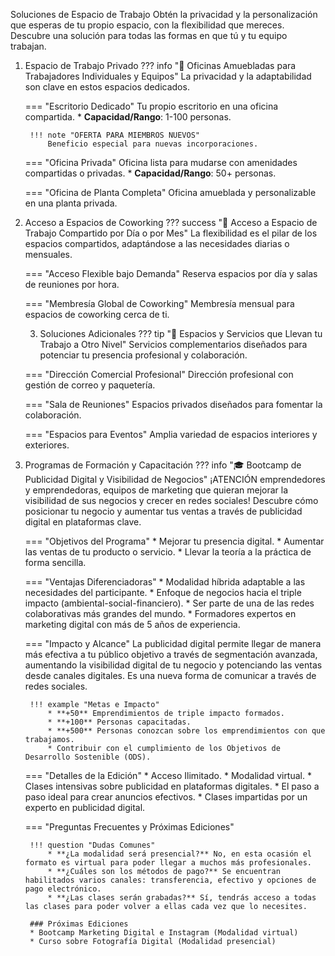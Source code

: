 Soluciones de Espacio de Trabajo
Obtén la privacidad y la personalización que esperas de tu propio espacio, con la flexibilidad que mereces. Descubre una solución para todas las formas en que tú y tu equipo trabajan.

1. Espacio de Trabajo Privado
??? info "🏢 Oficinas Amuebladas para Trabajadores Individuales y Equipos"
    La privacidad y la adaptabilidad son clave en estos espacios dedicados.

    === "Escritorio Dedicado"
        Tu propio escritorio en una oficina compartida.
        * **Capacidad/Rango**: 1-100 personas.

        !!! note "OFERTA PARA MIEMBROS NUEVOS"
            Beneficio especial para nuevas incorporaciones.

    === "Oficina Privada"
        Oficina lista para mudarse con amenidades compartidas o privadas.
        * **Capacidad/Rango**: 50+ personas.

    === "Oficina de Planta Completa"
        Oficina amueblada y personalizable en una planta privada.

2. Acceso a Espacios de Coworking
??? success "🚀 Acceso a Espacio de Trabajo Compartido por Día o por Mes"
    La flexibilidad es el pilar de los espacios compartidos, adaptándose a las necesidades diarias o mensuales.

    === "Acceso Flexible bajo Demanda"
        Reserva espacios por día y salas de reuniones por hora.

    === "Membresía Global de Coworking"
        Membresía mensual para espacios de coworking cerca de ti.

    3. Soluciones Adicionales
    ??? tip "🌟 Espacios y Servicios que Llevan tu Trabajo a Otro Nivel"
    Servicios complementarios diseñados para potenciar tu presencia profesional y colaboración.

    === "Dirección Comercial Profesional"
        Dirección profesional con gestión de correo y paquetería.

    === "Sala de Reuniones"
        Espacios privados diseñados para fomentar la colaboración.

    === "Espacios para Eventos"
        Amplia variedad de espacios interiores y exteriores.

4. Programas de Formación y Capacitación
??? info "🎓 Bootcamp de Publicidad Digital y Visibilidad de Negocios"
    ¡ATENCIÓN emprendedores y emprendedoras, equipos de marketing que quieran mejorar la visibilidad de sus negocios y crecer en redes sociales! Descubre cómo posicionar tu negocio y aumentar tus ventas a través de publicidad digital en plataformas clave.

    === "Objetivos del Programa"
        * Mejorar tu presencia digital.
        * Aumentar las ventas de tu producto o servicio.
        * Llevar la teoría a la práctica de forma sencilla.

    === "Ventajas Diferenciadoras"
        * Modalidad híbrida adaptable a las necesidades del participante.
        * Enfoque de negocios hacia el triple impacto (ambiental-social-financiero).
        * Ser parte de una de las redes colaborativas más grandes del mundo.
        * Formadores expertos en marketing digital con más de 5 años de experiencia.

    === "Impacto y Alcance"
        La publicidad digital permite llegar de manera más efectiva a tu público objetivo a través de segmentación avanzada, aumentando la visibilidad digital de tu negocio y potenciando las ventas desde canales digitales. Es una nueva forma de comunicar a través de redes sociales.

        !!! example "Metas e Impacto"
            * **+50** Emprendimientos de triple impacto formados.
            * **+100** Personas capacitadas.
            * **+500** Personas conozcan sobre los emprendimientos con que trabajamos.
            * Contribuir con el cumplimiento de los Objetivos de Desarrollo Sostenible (ODS).

    === "Detalles de la Edición"
        * Acceso Ilimitado.
        * Modalidad virtual.
        * Clases intensivas sobre publicidad en plataformas digitales.
        * El paso a paso ideal para crear anuncios efectivos.
        * Clases impartidas por un experto en publicidad digital.

    === "Preguntas Frecuentes y Próximas Ediciones"

        !!! question "Dudas Comunes"
            * **¿La modalidad será presencial?** No, en esta ocasión el formato es virtual para poder llegar a muchos más profesionales.
            * **¿Cuáles son los métodos de pago?** Se encuentran habilitados varios canales: transferencia, efectivo y opciones de pago electrónico.
            * **¿Las clases serán grabadas?** Sí, tendrás acceso a todas las clases para poder volver a ellas cada vez que lo necesites.

        ### Próximas Ediciones
        * Bootcamp Marketing Digital e Instagram (Modalidad virtual)
        * Curso sobre Fotografía Digital (Modalidad presencial)
